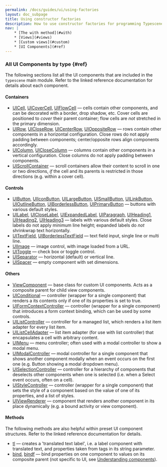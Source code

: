 ```yaml
---
permalink: /docs/guides/ui/using-factories
layout: doc_subpage
title: Using constructor factories
description: How to use constructor factories for programming Typescene views.
nav: |
    * [The with method](#with)
    * [Views](#views)
    * [Custom views](#custom)
    * [UI Components](#ref)
---
```


### All UI Components by type {#ref}

The following sections list all the UI components that are included in the `typescene` main module. Refer to the linked reference documentation for details about each component.

#### Containers

* [UICell](/docs/ref/UICell), [UICoverCell](/docs/ref/UICoverCell), [UIFlowCell](/docs/ref/UIFlowCell) — cells contain other components, and can be decorated with a border, drop shadow, etc. Cover cells are positioned to *cover* their parent container; flow cells are *not* stretched in the primary dimension.
* [UIRow](/docs/ref/UIRow), [UICloseRow](/docs/ref/UICloseRow), [UICenterRow](/docs/ref/UICenterRow), [UIOppositeRow](/docs/ref/UIOppositeRow) — rows contain other components in a horizontal configuration. Close rows do not apply padding between components; center/opposite rows align components accordingly.
* [UIColumn](/docs/ref/UIColumn), [UICloseColumn](/docs/ref/UICloseColumn) — columns contain other components in a vertical configuration. Close columns do not apply padding between components.
* [UIScrollContainer](/docs/ref/UIScrollContainer) — scroll containers allow their content to scroll in one or two directions, *if* the cell and its parents is restricted in those directions (e.g. within a cover cell).

#### Controls

* [UIButton](/docs/ref/UIButton), [UIIconButton](/docs/ref/UIIconButton), [UILargeButton](/docs/ref/UILargeButton), [UISmallButton](/docs/ref/UISmallButton), [UILinkButton](/docs/ref/UILinkButton), [UIOutlineButton](/docs/ref/UIOutlineButton), [UIBorderlessButton](/docs/ref/UIBorderlessButton), [UIPrimaryButton](/docs/ref/UIPrimaryButton) — buttons with various default styles.
* [UILabel](/docs/ref/UILabel), [UICloseLabel](/docs/ref/UICloseLabel), [UIExpandedLabel](/docs/ref/UIExpandedLabel), [UIParagraph](/docs/ref/UIParagraph), [UIHeading1](/docs/ref/UIHeading1), [UIHeading2](/docs/ref/UIHeading2), [UIHeading3](/docs/ref/UIHeading3) — labels with various default styles. Close labels do not apply minimum line height; expanded labels do *not* shrinkwrap text horizontally.
* [UITextField](/docs/ref/UITextField), [UIBorderlessTextField](/docs/ref/UIBorderlessTextField) — text field input, single line or multi line.
* [UIImage](/docs/ref/UIImage) — image control, with image loaded from a URL.
* [UIToggle](/docs/ref/UIToggle) — check box or toggle control.
* [UISeparator](/docs/ref/UISeparator) — horizontal (default) or vertical line.
* [UISpacer](/docs/ref/UISpacer) — empty component with set dimensions.

#### Others

* [ViewComponent](/docs/ref/ViewComponent) — base class for custom UI components. Acts as a composite parent for child view components.
* [UIConditional](/docs/ref/UIConditional) — controller (wrapper for a single component) that renders a its contents only if one of its properties is set to true.
* [UIFormContextController](/docs/ref/UIFormContextController) — controller (wrapper for a single component) that introduces a form context binding, which can be used by some controls.
* [UIListController](/docs/ref/UIListController) — controller for a managed list, which renders a list item adapter for every list item.
* [UIListCellAdapter](/docs/ref/UIListCellAdapter) — list item adapter (for use with list controller) that encapsulates a cell with arbitrary content.
* [UIMenu](/docs/ref/UIMenu) — menu controller; often used with a modal controller to show a modal menu.
* [UIModalController](/docs/ref/UIModalController) — modal controller for a single component that shows another component modally when an event occurs on the first one (e.g. Button showing a modal dropdown menu).
* [UISelectionController](/docs/ref/UISelectionController) — controller for a hierarchy of components that deselects other components when one is selected (i.e. when a Select event occurs, often on a cell).
* [UIStyleController](/docs/ref/UIStyleController) — controller (wrapper for a single component) that sets the style of a component based on the value of one of its properties, and a list of styles.
* [UIViewRenderer](/docs/ref/UIViewRenderer) — component that renders another component in its place dynamically (e.g. a bound activity or view component).

#### Methods

The following methods are also helpful within preset UI component structures. Refer to the linked reference documentation for details.

* [tl](/docs/ref/tl) — creates a 'translated text label', i.e. a label component with translated text, and properties taken from tags in its string parameter.
* [bind](/docs/ref/bind), [bindf](/docs/ref/bindf) — bind properties on one component to values on its composite parent (not specific to UI, see [Understanding components](/docs/guides/components)).

